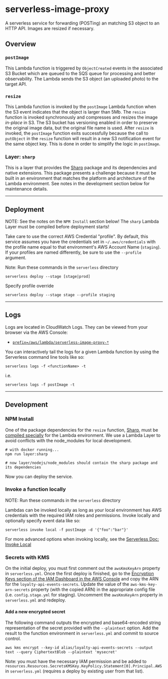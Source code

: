 # serverless-image-proxy

A serverless service for forwarding (POSTing) an matching S3 object to an HTTP API. Images are resized if necessary.

## Overview

### `postImage`

This Lambda function is triggered by `ObjectCreated` events in the associated S3 Bucket which are queued to the SQS queue for processing and better observability. The Lambda sends the S3 object (an uploaded photo) to the target API.

### `resize`

This Lambda function is invoked by the `postImage` Lambda function when the S3 event indicates that the object is larger than 5Mb. The `resize` function is invoked synchronously and compresses and resizes the image *in-place* in S3. The S3 bucket has versioning enabled in order to preserve the original image data, but the original file name is used. After `resize` is invoked, the `postImage` function exits successfully because the call to `putObject` in the `resize` function will result in a new S3 notification event for the same object key. This is done in order to simplify the logic in `postImage`.

### Layer: `sharp`

This is a layer that provides the [Sharp](https://github.com/lovell/sharp) package and its dependencies and native extensions. This package presents a challenge because it must be built in an environment that matches the platform and architecture of the Lambda environment. See notes in the development section below for maintenance details.

---

## Deployment

NOTE: See the notes on the `NPM Install` section below! The `sharp` Lambda Layer must be compiled before deployment starts!

Take care to use the correct AWS Credential "profile". By default, this service assumes you have the credentials set in `~/.aws/credentials` with the profile name equal to that environment's AWS Account Name (`staging`). If your profiles are named differently, be sure to use the `--profile` argument.

Note: Run these commands in the `serverless` directory

    serverless deploy --stage [stage|prod]

Specify profile override

    serverless deploy --stage stage --profile staging

---

## Logs

Logs are located in CloudWatch Logs. They can be viewed from your browser via the AWS Console:

* [`prefix=/aws/lambda/serverless-image-proxy-*`](https://console.aws.amazon.com/cloudwatch/home?region=us-east-1#logs:prefix=/aws/lambda/serverless-image-proxy-)

You can interactively tail the logs for a given Lambda function by using the Serverless command line tools like so:

    serverless logs -f <functionName> -t

i.e.

    serverless logs -f postImage -t

---

## Development

### NPM Install

One of the package dependencies for the `resize` function, [Sharp](https://github.com/lovell/sharp), must be [compiled specially](http://sharp.pixelplumbing.com/en/stable/install/#aws-lambda) for the Lambda environment. We use a Lambda Layer to avoid conflicts with the node_modules for local development.

    # with docker running...
    npm run layer:sharp
    
    # now layer/nodejs/node_modules should contain the sharp package and its dependencies

Now you can deploy the service.

### Invoke a function locally

NOTE: Run these commands in the `serverless` directory

Lambdas can be invoked locally as long as your local environment has AWS credentials with the required IAM roles and permissions. Invoke locally and optionally specify event data like so:

    serverless invoke local -f postImage -d '{"foo":"bar"}'

For more advanced options when invoking locally, see the [Serverless Doc: Invoke Local](https://serverless.com/framework/docs/providers/aws/cli-reference/invoke-local/)

### Secrets with KMS

On the initial deploy, you must first comment out the `awsKmsKeyArn` property in `serverless.yml`. Once the first deploy is finished, go to the [Encryption Keys section of the IAM Dashboard in the AWS Console](https://console.aws.amazon.com/iam/home?region=us-east-1#/encryptionKeys/us-east-1) and copy the ARN for the `loyalty-api-events-secrets`. Update the value of the `aws-kms-key-arn-secrets` property (with the copied ARN) in the appropriate config file (i.e. `config.stage.yml` for staging). Uncomment the `awsKmsKeyArn` property in `serverless.yml` and redeploy.

#### Add a new encrypted secret

The following command outputs the encrypted and base64-encoded string representation of the secret provided with the `--plaintext` option. Add the result to the function environment in `serverless.yml` and commit to source control.

    aws kms encrypt --key-id alias/loyalty-api-events-secrets --output text --query CiphertextBlob --plaintext 'mysecret'

Note: you must have the necessary IAM permission and be added to `resources.Resources.SecretsKMSKey.KeyPolicy.Statement[0].Principal.AWS` in `serverless.yml` (requires a deploy by existing user from that list).
